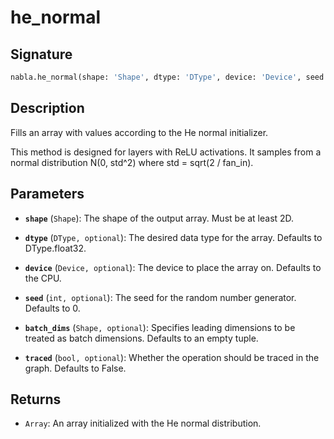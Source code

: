 # he_normal

## Signature

```python
nabla.he_normal(shape: 'Shape', dtype: 'DType', device: 'Device', seed: 'int', batch_dims: 'Shape', traced: 'bool') -> 'Array'
```

## Description

Fills an array with values according to the He normal initializer.

This method is designed for layers with ReLU activations. It samples from
a normal distribution N(0, std^2) where std = sqrt(2 / fan_in).

## Parameters

- **`shape`** (`Shape`): The shape of the output array. Must be at least 2D.

- **`dtype`** (`DType, optional`): The desired data type for the array. Defaults to DType.float32.

- **`device`** (`Device, optional`): The device to place the array on. Defaults to the CPU.

- **`seed`** (`int, optional`): The seed for the random number generator. Defaults to 0.

- **`batch_dims`** (`Shape, optional`): Specifies leading dimensions to be treated as batch dimensions. Defaults to an empty tuple.

- **`traced`** (`bool, optional`): Whether the operation should be traced in the graph. Defaults to False.

## Returns

- `Array`: An array initialized with the He normal distribution.
